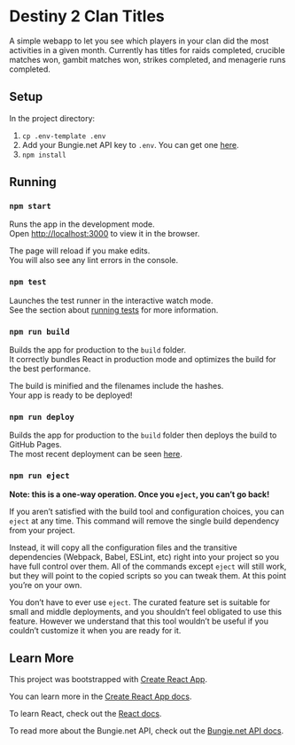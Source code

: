 # Destiny 2 Clan Titles

A simple webapp to let you see which players in your clan did the most activities in a given month. Currently has titles for raids completed, crucible matches won, gambit matches won, strikes completed, and menagerie runs completed.

## Setup

In the project directory:

1. `cp .env-template .env`
2. Add your Bungie.net API key to `.env`. You can get one [here](https://www.bungie.net/en/Application).
3. `npm install`

## Running

### `npm start`

Runs the app in the development mode.<br>
Open [http://localhost:3000](http://localhost:3000) to view it in the browser.

The page will reload if you make edits.<br>
You will also see any lint errors in the console.

### `npm test`

Launches the test runner in the interactive watch mode.<br>
See the section about [running tests](https://facebook.github.io/create-react-app/docs/running-tests) for more information.

### `npm run build`

Builds the app for production to the `build` folder.<br>
It correctly bundles React in production mode and optimizes the build for the best performance.

The build is minified and the filenames include the hashes.<br>
Your app is ready to be deployed!

### `npm run deploy`

Builds the app for production to the `build` folder then deploys the build to GitHub Pages.<br>
The most recent deployment can be seen [here](https://craigkj312.github.io/D2-Clan-Titles/).

### `npm run eject`

**Note: this is a one-way operation. Once you `eject`, you can’t go back!**

If you aren’t satisfied with the build tool and configuration choices, you can `eject` at any time. This command will remove the single build dependency from your project.

Instead, it will copy all the configuration files and the transitive dependencies (Webpack, Babel, ESLint, etc) right into your project so you have full control over them. All of the commands except `eject` will still work, but they will point to the copied scripts so you can tweak them. At this point you’re on your own.

You don’t have to ever use `eject`. The curated feature set is suitable for small and middle deployments, and you shouldn’t feel obligated to use this feature. However we understand that this tool wouldn’t be useful if you couldn’t customize it when you are ready for it.

## Learn More

This project was bootstrapped with [Create React App](https://github.com/facebook/create-react-app).

You can learn more in the [Create React App docs](https://facebook.github.io/create-react-app/docs/getting-started).

To learn React, check out the [React docs](https://reactjs.org/).

To read more about the Bungie.net API, check out the [Bungie.net API docs](https://bungie-net.github.io/).
